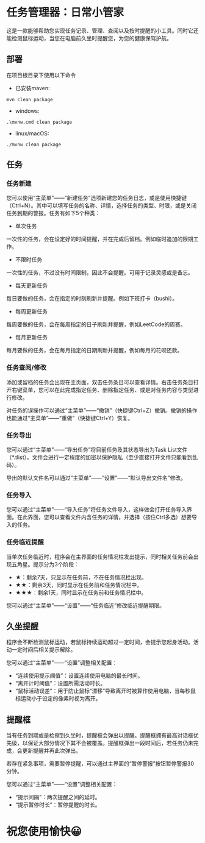 # 任务管理器：日常小管家

这是一款能够帮助您实现任务记录、管理、查阅以及按时提醒的小工具。同时它还能检测鼠标运动，当您在电脑前久坐时提醒您，为您的健康保驾护航。

## 部署

在项目根目录下使用以下命令

- 已安装maven:
```shell
mvn clean package
``` 
- windows:
```shell
.\mvnw.cmd clean package
```
- linux/macOS:
```shell
./mvnw clean package
```

## 任务

### 任务新建

您可以使用“主菜单”——“新建任务”选项新建您的任务日志，或是使用快捷键（Ctrl+N）。其中可以填写任务的名称、详情，选择任务的类型、时限，或是关闭任务到期的警报。任务有如下5个种类：

- 单次任务

一次性的任务，会在设定好的时间提醒，并在完成后留档。例如临时追加的限期工作。

- 不限时任务

一次性的任务，不过没有时间限制，因此不会提醒。可用于记录灵感或是备忘。

- 每天更新任务

每日要做的任务，会在指定的时刻刷新并提醒。例如下班打卡（bushi）。

- 每周更新任务

每周要做的任务，会在每周指定的日子刷新并提醒，例如LeetCode的周赛。

- 每月更新任务

每月要做的任务，会在每月指定的日期刷新并提醒，例如每月的花呗还款。

### 任务查阅/修改

添加或留档的任务会出现在主页面，双击任务条目可以查看详情。右击任务条目打开右键菜单，您可以在此完成指定任务、删除指定任务、或是对任务内容与类型进行修改。

对任务的误操作可以通过“主菜单”——“撤销”（快捷键Ctrl+Z）撤销。撤销的操作也能通过“主菜单”——“重做”（快捷键Ctrl+Y）恢复。

### 任务导出

您可以通过“主菜单”——“导出任务”将目前任务及其状态导出为Task List文件（*.tlist）。文件会进行一定程度的加密以保护隐私（至少直接打开文件只能看到乱码）。

导出的默认文件名可以通过“主菜单”——“设置”——“默认导出文件名”修改。

### 任务导入

您可以通过“主菜单”——“导入任务”将任务文件导入，这样做会打开任务导入界面。在此界面，您可以查看文件内含任务的详情，并选择（按住Ctrl多选）想要导入的任务。

### 任务临近提醒

当单次任务临近时，程序会在主界面的任务情况栏发出提示，同时相关任务前会出现五角星。提示分为3个阶段：

- ★：剩余7天，只显示在任务前，不在任务情况栏出现。
- ★★：剩余3天，同时显示在任务前和任务情况栏中。
- ★★★：剩余1天，同时显示在任务前和任务情况栏中。

您可以通过“主菜单”——“设置”——“任务临近”修改临近提醒期限。

## 久坐提醒

程序会不断检测鼠标运动，若鼠标持续运动超过一定时间，会提示您起身活动。活动一定时间后相关提示解除。

您可以通过“主菜单”——“设置”调整相关配置：
- “连续使用提示阈值”：设置连续使用电脑的最长时间。
- “离开计时阈值”：设置所需活动时长。
- “鼠标活动误差”：用于防止鼠标“漂移”导致离开时被算作使用电脑，当每秒鼠标运动小于设定的像素时视为离开。

## 提醒框

当有任务到期或是检擦到久坐时，提醒框会弹出以提醒。提醒框拥有最高对话框优先级，以保证大部分情况下其不会被覆盖。提醒框弹出一段时间后，若任务仍未完成，会更新提醒并再此次弹出。

若存在紧急事项，需要暂停提醒，可以通过主界面的“暂停警报”按钮暂停警报30分钟。

您可以通过“主菜单”——“设置”调整相关配置：
- “提示间隔”：两次提醒之间的延时。
- “提示暂停时长”：暂停提醒的时长。

# 祝您使用愉快😀